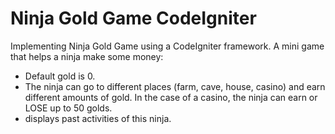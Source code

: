 # Ninja Gold Game CodeIgniter

Implementing Ninja Gold Game using a CodeIgniter framework.
A mini game that helps a ninja make some money:
- Default gold is 0. 
- The ninja can go to different places (farm, cave, house, casino) and earn different amounts of gold. In the case of a casino, the ninja can earn or LOSE up to 50 golds.
- displays past activities of this ninja.
